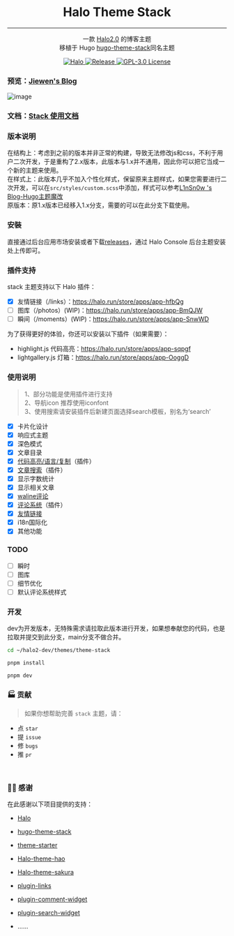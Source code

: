 
<h1 align="center"> Halo Theme Stack  </h1>

---

<div align="center">  

一款 [Halo2.0](https://github.com/halo-dev/halo) 的博客主题  
移植于 Hugo  [hugo-theme-stack](https://github.com/CaiJimmy/hugo-theme-stack)同名主题

</div>

<p class="badge-row" align="center">
  <a href="https://halo.run" target="_blank">
    <img src="https://img.shields.io/badge/dynamic/yaml?label=Halo&query=%24.spec.requires&url=https://raw.githubusercontent.com/jiewenhuang/halo-theme-stack/main/theme.yaml&color=113,195,71" alt="Halo"/>
  </a>
  <a href="https://github.com/jiewenhuang/halo-theme-stack" target="_blank">
    <img src="https://img.shields.io/github/v/release/jiewenhuang/halo-theme-stack" alt="Release"/>
  </a>
  <a href="https://github.com/jiewenhuang/halo-theme-stack/blob/main/LICENSE" target="_blank">
<img src="https://img.shields.io/badge/License-GPL%20v3.0-green.svg" alt="GPL-3.0 License">
  </a>  </a>
</p>

### 预览：[Jiewen's Blog](https://www.jiewen.run/?preview-theme=theme-stack)
![image](https://user-images.githubusercontent.com/5889006/190859441-141b5f81-8483-40d2-bd96-ebf85616a46d.png)
### 文档：[Stack 使用文档](https://www.jiewen.run/docs/stack)
### 版本说明
在结构上：考虑到之前的版本并非正常的构建，导致无法修改js和css，不利于用户二次开发，于是重构了2.x版本，此版本与1.x并不通用，因此你可以把它当成一个新的主题来使用。  
在样式上：此版本几乎不加入个性化样式，保留原来主题样式，如果您需要进行二次开发，可以在`src/styles/custom.scss`中添加，样式可以参考[L1nSn0w 's Blog-Hugo主题魔改](https://blog.linsnow.cn/p/modify-hugo/)  
原版本：原1.x版本已经移入1.x分支，需要的可以在此分支下载使用。
### 安裝
直接通过后台应用市场安装或者下载[releases](https://github.com/jiewenhuang/halo-theme-stack/releases)，通过 Halo Console 后台主题安装处上传即可。

### 插件支持
stack 主题支持以下 Halo 插件：

- [X] 友情链接（/links）：https://halo.run/store/apps/app-hfbQg
- [ ] 图库（/photos）(WIP)：https://halo.run/store/apps/app-BmQJW
- [ ] 瞬间（/moments）(WIP)：https://halo.run/store/apps/app-SnwWD  

为了获得更好的体验，你还可以安装以下插件（如果需要）：

- highlight.js 代码高亮：https://halo.run/store/apps/app-sqpgf
- lightgallery.js 灯箱：https://halo.run/store/apps/app-OoggD


### 使用说明
> 1、部分功能是使用插件进行支持  
> 2、导航icon 推荐使用iconfont  
> 3、使用搜索请安装插件后新建页面选择search模板，别名为‘search’
- [x] 卡片化设计
- [x] 响应式主题
- [x] 深色模式
- [X] 文章目录
- [X] [代码高亮/语言/复制](https://github.com/halo-sigs/plugin-highlightjs)（插件）
- [x] [文章搜索](https://github.com/halo-sigs/plugin-search-widget)（插件）
- [x] 显示字数统计
- [x] 显示相关文章
- [x] [waline评论](https://waline.js.org/)
- [X] [评论系统](https://github.com/halo-sigs/plugin-comment-widget)（插件）
- [x] [友情链接](https://github.com/halo-sigs/plugin-links)
- [x] i18n国际化
- [x] 其他功能

### TODO
- [ ] 瞬时
- [ ] 图库
- [ ] 细节优化
- [ ] 默认评论系统样式  

### 开发
dev为开发版本，无特殊需求请拉取此版本进行开发，如果想奉献您的代码，也是拉取并提交到此分支，main分支不做合并。

```bash
cd ~/halo2-dev/themes/theme-stack
```

```bash
pnpm install 
```

```bash
pnpm dev
```

### 🏭 贡献

> 如果你想帮助完善 `stack` 主题，请：

- 点 `star`
- 提 `issue`
- 修 `bugs`
- 推 `pr`

<br>

### 🙆‍♂️ 感谢

在此感谢以下项目提供的支持：

- [Halo](https://halo.run)
- [hugo-theme-stack](https://github.com/CaiJimmy/hugo-theme-stack)
- [theme-starter](https://github.com/halo-dev/theme-starter)
- [Halo-theme-hao](https://github.com/liuzhihang/halo-theme-hao)
- [Halo-theme-sakura](https://github.com/LIlGG/halo-theme-sakura/tree/next)
- [plugin-links](https://github.com/halo-sigs/plugin-links)
- [plugin-comment-widget](https://github.com/halo-sigs/plugin-comment-widget)
- [plugin-search-widget](https://github.com/halo-sigs/plugin-search-widget)

- ......

<br>